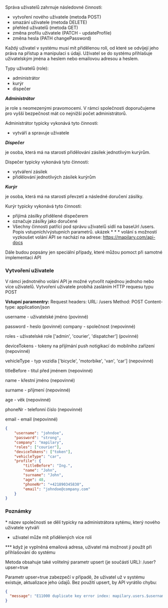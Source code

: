 Správa uživatelů zahrnuje následovné činnosti:

* vytvoření nového uživatele (metoda POST)
* smazání uživatele (metoda DELETE)
* přehled uživatelů (metoda GET)
* změna profilu uživatele (PATCH - updateProfile)
* změna hesla (PATH changePassword)

Každý uživatel v systému musí mít přidělenou roli, od které se odvíjejí jeho práva na přístup a manipulaci s údaji. Uživatel se do systému přihlašuje uživatelským jména a heslem nebo emailovou adresou a heslem.

Typy uživatelů (role):

* administrátor
* kurýr
* dispečer

***Administrátor***

je role s neomezenými pravomocemi. V rámci společnosti doporučujeme pro vyšší bezpečnost mát co nejnižší počet administrátorů.

Administrátor typicky vykonává tyto činnosti:

* vytváří a spravuje uživatele

***Dispečer***

je osoba, která má na starosti přidělování zásilek jednotlivým kurýrům.

Dispečer typicky vykonává tyto činnosti:

* vytváření zásilek
* přidělování jednotlivých zásilek kurýrům

***Kurýr***

je osoba, která má na starosti převzetí a následné doručení zásilky.

Kurýr typicky vykonává tyto činnosti:

* přijímá zásilky přidělené dispečerem
* označuje zásilky jako doručené
* Všechny činnosti patřící pod správu uživatelů sídlí na baseUrl /users. Popis vstupních/výstupních parametrů. ukázek * * * volání s možností vyzkoušet volání API se nachází na adrese: https://mapilary.com/api-docs

Dále budou popsány jen speciální případy, které můžou pomoct při samotné implementaci API

### Vytvoření uživatele

V rámci jednotného volání API je možné vytvořit najednou jednoho nebo více uživatelů. Vytvoření uživatele probíhá zasláním HTTP requesu typu POST

**Vstupní paramentry:** Request headers: URL: /users Method: POST Content-type: application/json

username - uživatelské jméno (povinné) 

password - heslo (povinné) company - společnost (nepovinné) 

roles - uživatelské role ['admin', 'courier', 'dispatcher'] (povinné) 

deviceTokens - tokeny na přijímání push notigikací do mobilního zařízení (nepovinné) 

vehicleType - typ vozidla ['bicycle', 'motorbike', 'van', 'car'] (nepovinné) 

titleBefore - titul před jménem (nepovinné) 

name - křestní jméno (nepovinné) 

surname - příjmení (nepovinné) 

age - věk (nepovinné) 

phoneNr - telefonní číslo (nepovinné) 

email - email (nepovinné)

```json
{
    "username": "johndoe",
    "password": "strong",
    "company": "mapilary",
    "roles": ["courier"],
    "deviceTokens": ["token"],
    "vehicleType": "car",
    "profile": {
        "titleBefore": "Ing.",
        "name": "John",
        "surname": "John",
        "age": 48,
        "phoneNr": "+421890345830",
        "email": "johndoe@company.com"
    }
}
```


### Poznámky
\* název společnosti se dělí typicky na administrátora sytému, který nového uživatele vytváří 

* uživatel může mít přidělených více rolí 

*** když je vyplněná emailová adresa, uživatel má možnost jí použít při přihlašování do systému

Metoda obsahuje také volitelný parametr upsert (je součástí URL): /user?upser=true

Parametr upser=true zabezpečí v případě, že uživatel už v systému existuje, aktualizace jeho údajů. Bez použití upsert, by API vyrátilo chybu:

```json
{
  "message": "E11000 duplicate key error index: mapilary.users.$username_1  dup key: { : \"johndoe\" }"
}
```

